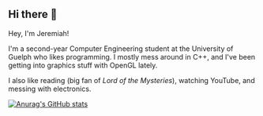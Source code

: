 ## Hi there 👋

Hey, I'm Jeremiah!

I'm a second-year Computer Engineering student at the University of Guelph who likes programming.
I mostly mess around in C++, and I've been getting into graphics stuff with OpenGL lately.

I also like reading (big fan of *Lord of the Mysteries*), watching YouTube, and messing with electronics.


[![Anurag's GitHub stats](https://github-readme-stats.vercel.app/api?username=jere-dev&show_icons=true&theme=merko&hide_rank=true)](https://github.com/anuraghazra/github-readme-stats)
